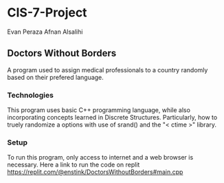 # CIS-7-Project
Evan Peraza
Afnan Alsalihi
## Doctors Without Borders
A program used to assign medical professionals to a country randomly based on their prefered language.
### Technologies
This program uses basic C++ programming language, while also incorporating concepts learned in Discrete Structures. Particularly, how to truely randomize a options with use of srand() and the "< ctime >" library. 
### Setup
To run this program, only access to internet and a web browser is necessary. Here a link to run the code on replit https://replit.com/@enstink/DoctorsWithoutBorders#main.cpp
